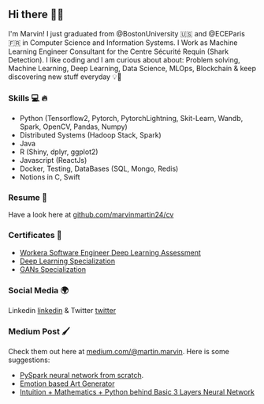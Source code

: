 ## Hi there 🤙🏼

I'm Marvin! I just graduated from @BostonUniversity 🇺🇸 and @ECEParis 🇫🇷 in Computer Science and Information Systems. 
I Work as Machine Learning Engineer Consultant for the Centre Sécurité Requin (Shark Detection).
I like coding and I am curious about about: Problem solving, Machine Learning, Deep Learning, Data Science, MLOps, Blockchain & keep discovering new stuff everyday 💡🧠

### Skills 💻 🔥
* Python (Tensorflow2, Pytorch, PytorchLightning, Skit-Learn, Wandb, Spark, OpenCV, Pandas, Numpy)
* Distributed Systems (Hadoop Stack, Spark)
* Java 
* R (Shiny, dplyr, ggplot2)
* Javascript (ReactJs)
* Docker, Testing, DataBases (SQL, Mongo, Redis)
* Notions in C, Swift

### Resume 📃 
Have a look here at [github.com/marvinmartin24/cv](https://marvinmartin24.github.io/data/cv.pdf)

### Certificates 📃 
* [Workera Software Engineer Deep Learning Assessment](https://app.workera.ai/public/candidate/certificate?code=AUNDCFBV)
* [Deep Learning Specialization](https://www.coursera.org/account/accomplishments/specialization/certificate/925K8YUCXEW2)
* [GANs Specialization](https://www.coursera.org/account/accomplishments/specialization/certificate/MRPQR8RYY89R)

### Social Media 🌍
Linkedin [linkedin](https://www.linkedin.com/in/marvin-martin-00b937120/)
& Twitter [twitter](https://twitter.com/marv1skate)

### Medium Post 🖌
Check them out here at [medium.com/@martin.marvin](https://medium.com/@martin.marvin).
Here is some suggestions: 
* [PySpark neural network from scratch](https://towardsdatascience.com/pyspark-neural-network-from-scratch-8a19ebad3904).
* [Emotion based Art Generator](https://medium.com/@martin.marvin/emotion-based-art-generation-using-c-gan-de9abed6fa2f)
* [Intuition + Mathematics + Python behind Basic 3 Layers Neural Network](https://medium.com/swlh/mathematics-behind-basic-feed-forward-neural-network-3-layers-python-from-scratch-df88085c8049)



